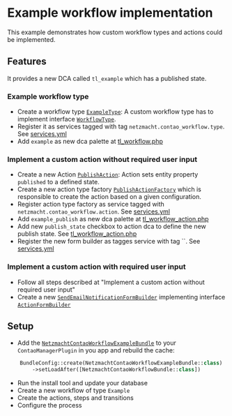 Example workflow implementation
===============================

This example demonstrates how custom workflow types and actions could be implemented. 


## Features

It provides a new DCA called `tl_example` which has a published state.


### Example workflow type

 * Create a workflow type [`ExampleType`]: A custom workflow type has to implement interface [`WorkflowType`].
 * Register it as services tagged with tag `netzmacht.contao_workflow.type`. See [services.yml]
 * Add `example` as new dca palette at [tl_workflow.php]

### Implement a custom action without required user input

 * Create a new Action [`PublishAction`]: Action sets entity property `published`
   to a defined state.
 * Create a new action type factory [`PublishActionFactory`] which is responsible to create the action based on a given configuration.
 * Register action type factory as service tagged with `netzmacht.contao_workflow.action`. See [services.yml]
 * Add `example_publish` as new dca palette at [tl_workflow_action.php]
 * Add new `publish_state` checkbox to action dca to define the new publish state. See [tl_workflow_action.php]
 * Register the new form builder as tagges service with tag ``. See [services.yml]


### Implement a custom action with required user input

 * Follow all steps described at "Implement a custom action without required user input"
 * Create a new [`SendEmailNotificationFormBuilder`] implementing interface [`ActionFormBuilder`]
 

## Setup

 * Add the [`NetzmachtContaoWorkflowExampleBundle`] to your `ContaoManagerPlugin` in you app and rebuild the cache:
 ```php
     BundleConfig::create(NetzmachtContaoWorkflowExampleBundle::class)
         ->setLoadAfter([NetzmachtContaoWorkflowBundle::class])
 ```
 * Run the install tool and update your database
 * Create a new workflow of type `Example`
 * Create the actions, steps and transitions
 * Configure the process


[`WorkflowType`]: ../src/Workflow/Type/WorkflowType.php
[`ActionFormBuilder`]: ../src/Form/Builder/ActionFormBuilder.php
[`ExampleType`]: src/Workflow/Type/ExampleType.php
[`PublishAction`]: src/Workflow/Action/PublishAction.php
[`PublishActionFactory`]: src/Workflow/Action/PublishActionFactory.php
[`SendEmailNotificationFormBuilder`]: src/Workflow/Form/SendEmailNotificationFormBuilder.php
[`NetzmachtContaoWorkflowExampleBundle`]: src/NetzmachtContaoWorkflowExampleBundle.php
[tl_workflow.php]: src/Resources/contao/dca/tl_workflow.php
[tl_workflow_action.php]: src/Resources/contao/dca/tl_workflow_action.php
[services.yml]: src/Resources/config/services.yml
